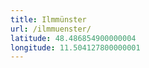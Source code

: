 ```yaml
---
title: Ilmmünster
url: /ilmmuenster/
latitude: 48.486854900000004
longitude: 11.504127800000001
---
```

